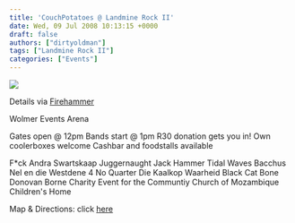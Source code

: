 ```yaml
---
title: 'CouchPotatoes @ Landmine Rock II'
date: Wed, 09 Jul 2008 10:13:15 +0000
draft: false
authors: ["dirtyoldman"]
tags: ["Landmine Rock II"]
categories: ["Events"]
---
```


![](http://www.firehammermusic.co.za/sites/firehammermusic.co.za/files/images/landmine_rock2.gif)

Details via [Firehammer](http://www.firehammermusic.co.za)

Wolmer Events Arena

Gates open @ 12pm Bands start @ 1pm R30 donation gets you in! Own coolerboxes welcome Cashbar and foodstalls available

F\*ck Andra Swartskaap Juggernaught Jack Hammer Tidal Waves Bacchus Nel en die Westdene 4 No Quarter Die Kaalkop Waarheid Black Cat Bone Donovan Borne Charity Event for the Communtiy Church of Mozambique Children's Home

Map & Directions: click [here](http://www.firehammermusic.co.za/content/map-directions)